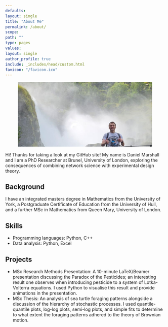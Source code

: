 ```yaml
---
defaults:
layout: single
title: "About Me"
permalink: /about/
scope:
path: ""
type: pages
values:
layout: single
author_profile: true
include: _includes/head/custom.html
favicon: "/favicon.ico"
---
```

<figure>
  <img src="/assets/IMG-20240720-WA0048.jpg" alt="Me in Norway, near the Briksdal glacier." title="In Norway, near the Briksdal glacier." style="width=100%;">
</figure>

Hi! Thanks for taking a look at my GitHub site! My name is Daniel Marshall and I am a PhD Researcher at Brunel, University of London, exploring the consequences of combining network science with experimental design theory. 

## Background

I have an integrated masters degree in Mathematics from the University of York, a Postgraduate Certificate of Education from the University of Hull, and a further MSc in Mathematics from Queen Mary, University of London. 

## Skills

- Programming languages: Python, C++
- Data analysis: Python, Excel

## Projects

- MSc Research Methods Presentation: A 10-minute LaTeX/Beamer presentation discussing the Paradox of the Pesticides; an interesting result one observes when introducing pesticide to a system of Lotka-Volterra equations. I used Python to visualise this result and provide animations in the presentation. 
- MSc Thesis: An analysis of sea turtle foraging patterns alongside a discussion of the hierarchy of stochastic processes. I used quantile-quantile plots, log-log plots, semi-log plots, and simple fits to determine to what extent the foraging patterns adhered to the theory of Brownian motion. 


